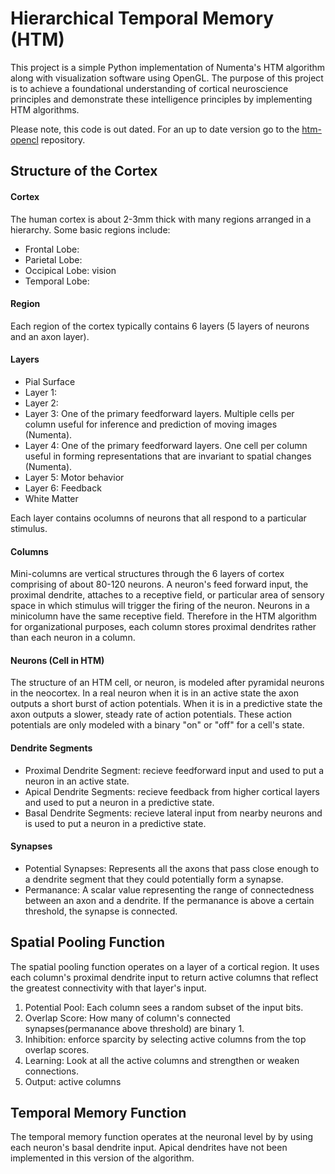 # Hierarchical Temporal Memory (HTM)

This project is a simple Python implementation of Numenta's HTM algorithm along with visualization software using OpenGL.  The purpose of this project is to achieve a foundational understanding of cortical neuroscience principles and demonstrate these intelligence principles by implementing HTM algorithms.

Please note, this code is out dated.  For an up to date version go to the [htm-opencl](https://github.com/ddigiorg/htm-opencl) repository.

## Structure of the Cortex

#### Cortex

The human cortex is about 2-3mm thick with many regions arranged in a hierarchy.  Some basic regions include:
+ Frontal Lobe: 
+ Parietal Lobe:
+ Occipical Lobe: vision
+ Temporal Lobe:

#### Region

Each region of the cortex typically contains 6 layers (5 layers of neurons and an axon layer).

#### Layers

+ Pial Surface
+ Layer 1: 
+ Layer 2: 
+ Layer 3: One of the primary feedforward layers. Multiple cells per column useful for inference and prediction of moving images (Numenta).
+ Layer 4: One of the primary feedforward layers. One cell per column useful in forming representations that are invariant to spatial changes (Numenta).
+ Layer 5: Motor behavior
+ Layer 6: Feedback
+ White Matter

Each layer contains ocolumns of neurons that all respond to a particular stimulus.

#### Columns

Mini-columns are  vertical structures through the 6 layers of cortex comprising of about 80-120 neurons.  A neuron's feed forward input, the proximal dendrite, attaches to a receptive field, or particular area of sensory space in which stimulus will trigger the firing of the neuron.  Neurons in a minicolumn have the same receptive field.  Therefore in the HTM algorithm for organizational purposes, each column stores proximal dendrites rather than each neuron in a column.

#### Neurons (Cell in HTM)

The structure of an HTM cell, or neuron, is modeled after pyramidal neurons in the neocortex.  In a real neuron when it is in an active state the axon outputs a short burst of action potentials.  When it is in a predictive state the axon outputs a slower, steady rate of action potentials.  These action potentials are only modeled with a binary "on" or "off" for a cell's state.

#### Dendrite Segments

+ Proximal Dendrite Segment: recieve feedforward input and used to put a neuron in an active state.
+ Apical Dendrite Segments: recieve feedback from higher cortical layers and used to put a neuron in a predictive state.
+ Basal Dendrite Segments: recieve lateral input from nearby neurons and is used to put a neuron in a predictive state.

#### Synapses

+ Potential Synapses: Represents all the axons that pass close enough to a dendrite segment that they could potentially form a synapse.
+ Permanance: A scalar value representing the range of connectedness between an axon and a dendrite.  If the permanance is above a certain threshold, the synapse is connected.

## Spatial Pooling Function

The spatial pooling function operates on a layer of a cortical region.  It uses each column's proximal dendrite input to return active columns that reflect the greatest connectivity with that layer's input.

1. Potential Pool: Each column sees a random subset of the input bits.
2. Overlap Score: How many of column's connected synapses(permanance above threshold) are binary 1.
3. Inhibition: enforce sparcity by selecting active columns from the top overlap scores.
4. Learning: Look at all the active columns and strengthen or weaken connections.
5. Output: active columns

## Temporal Memory Function

The temporal memory function operates at the neuronal level by by using each neuron's basal dendrite input.  Apical dendrites have not been implemented in this version of the algorithm.

